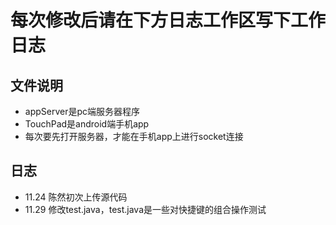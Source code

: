 # 每次修改后请在下方日志工作区写下工作日志

## 文件说明
- appServer是pc端服务器程序
- TouchPad是android端手机app
- 每次要先打开服务器，才能在手机app上进行socket连接

## 日志
- 11.24 陈然初次上传源代码
- 11.29 修改test.java，test.java是一些对快捷键的组合操作测试
